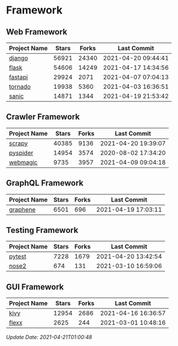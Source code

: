 # Framework

## Web Framework
| Project Name | Stars | Forks | Last Commit |
| ------------ | ----- | ----- | ----------- |
| [django](https://github.com/django/django) | 56921 | 24340 | 2021-04-20 09:44:41 |
| [flask](https://github.com/pallets/flask) | 54606 | 14249 | 2021-04-17 14:34:56 |
| [fastapi](https://github.com/tiangolo/fastapi) | 29924 | 2071 | 2021-04-07 07:04:13 |
| [tornado](https://github.com/tornadoweb/tornado) | 19938 | 5360 | 2021-04-03 16:36:51 |
| [sanic](https://github.com/sanic-org/sanic) | 14871 | 1344 | 2021-04-19 21:53:42 |

## Crawler Framework
| Project Name | Stars | Forks | Last Commit |
| ------------ | ----- | ----- | ----------- |
| [scrapy](https://github.com/scrapy/scrapy) | 40385 | 9136 | 2021-04-20 19:39:07 |
| [pyspider](https://github.com/binux/pyspider) | 14954 | 3574 | 2020-08-02 17:34:20 |
| [webmagic](https://github.com/code4craft/webmagic) | 9735 | 3957 | 2021-04-09 09:04:18 |

## GraphQL Framework
| Project Name | Stars | Forks | Last Commit |
| ------------ | ----- | ----- | ----------- |
| [graphene](https://github.com/graphql-python/graphene) | 6501 | 696 | 2021-04-19 17:03:11 |

## Testing Framework
| Project Name | Stars | Forks | Last Commit |
| ------------ | ----- | ----- | ----------- |
| [pytest](https://github.com/pytest-dev/pytest) | 7228 | 1679 | 2021-04-20 13:42:54 |
| [nose2](https://github.com/nose-devs/nose2) | 674 | 131 | 2021-03-10 16:59:06 |

## GUI Framework
| Project Name | Stars | Forks | Last Commit |
| ------------ | ----- | ----- | ----------- |
| [kivy](https://github.com/kivy/kivy) | 12954 | 2686 | 2021-04-16 16:36:57 |
| [flexx](https://github.com/flexxui/flexx) | 2625 | 244 | 2021-03-01 10:48:16 |

*Update Date: 2021-04-21T01:00:48*